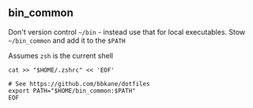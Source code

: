 ## bin_common

Don't version control `~/bin` - instead use that for local executables.
Stow `~/bin_common` and add it to the `$PATH`

Assumes `zsh` is the current shell

```
cat >> "$HOME/.zshrc" << 'EOF'

# See https://github.com/bbkane/dotfiles
export PATH="$HOME/bin_common:$PATH"
EOF
```

